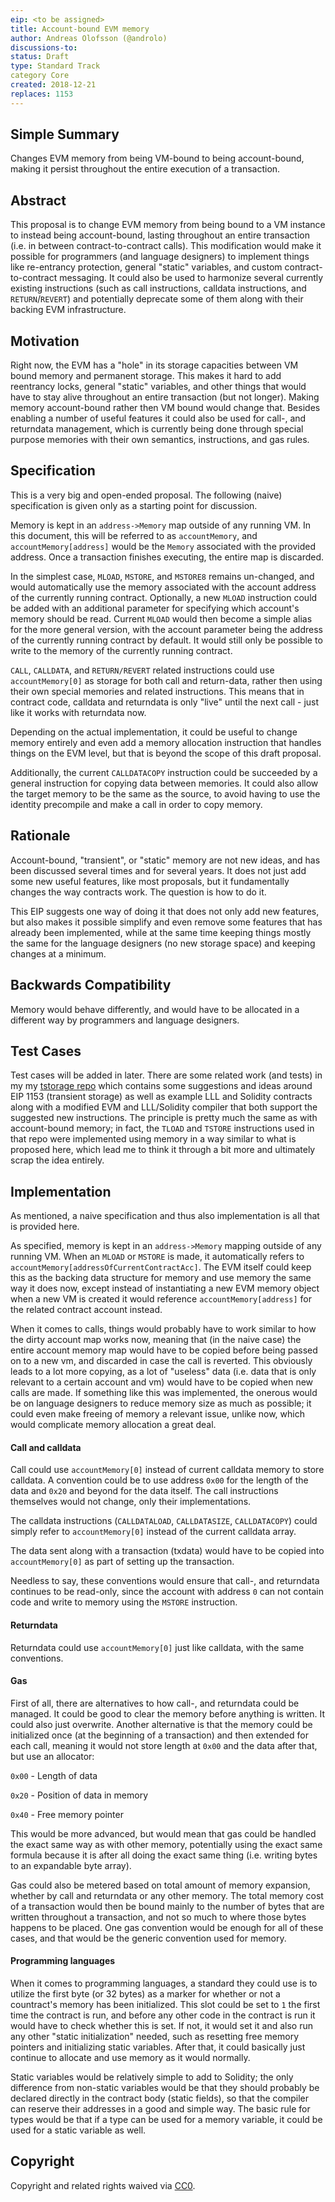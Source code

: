 ```yaml
---
eip: <to be assigned>
title: Account-bound EVM memory
author: Andreas Olofsson (@androlo)
discussions-to: 
status: Draft
type: Standard Track
category Core
created: 2018-12-21
replaces: 1153
---
```


## Simple Summary
Changes EVM memory from being VM-bound to being account-bound, making it persist throughout the entire execution of a transaction.

## Abstract
This proposal is to change EVM memory from being bound to a VM instance to instead being account-bound, lasting throughout an entire transaction (i.e. in between contract-to-contract calls). This modification would make it possible for programmers (and language designers) to implement things like re-entrancy protection, general "static" variables, and custom contract-to-contract messaging. It could also be used to harmonize several currently existing instructions (such as call instructions, calldata instructions, and `RETURN`/`REVERT`) and potentially deprecate some of them along with their backing EVM infrastructure.

## Motivation

Right now, the EVM has a "hole" in its storage capacities between VM bound memory and permanent storage. This makes it hard to add reentrancy locks, general "static" variables, and other things that would have to stay alive throughout an entire transaction (but not longer). Making memory account-bound rather then VM bound would change that. Besides enabling a number of useful features it could also be used for call-, and returndata management, which is currently being done through special purpose memories with their own semantics, instructions, and gas rules.

## Specification

This is a very big and open-ended proposal. The following (naive) specification is given only as a starting point for discussion.

Memory is kept in an `address->Memory` map outside of any running VM. In this document, this will be referred to as `accountMemory`, and `accountMemory[address]` would be the `Memory` associated with the provided address. Once a transaction finishes executing, the entire map is discarded.

In the simplest case, `MLOAD`, `MSTORE`, and `MSTORE8` remains un-changed, and would automatically use the memory associated with the account address of the currently running contract. Optionally, a new `MLOAD` instruction could be added with an additional parameter for specifying which account's memory should be read. Current `MLOAD` would then become a simple alias for the more general version, with the account parameter being the address of the currently running contract by default. It would still only be possible to write to the memory of the currently running contract.

`CALL`, `CALLDATA`, and `RETURN/REVERT` related instructions could use `accountMemory[0]` as storage for both call and return-data, rather then using their own special memories and related instructions. This means that in contract code, calldata and returndata is only "live" until the next call - just like it works with returndata now.

Depending on the actual implementation, it could be useful to change memory entirely and even add a memory allocation instruction that handles things on the EVM level, but that is beyond the scope of this draft proposal.

Additionally, the current `CALLDATACOPY` instruction could be succeeded by a general instruction for copying data between memories. It could also allow the target memory to be the same as the source, to avoid having to use the identity precompile and make a call in order to copy memory.

## Rationale

Account-bound, "transient", or "static" memory are not new ideas, and has been discussed several times and for several years. It does not just add some new useful features, like most proposals, but it fundamentally changes the way contracts work. The question is how to do it. 

This EIP suggests one way of doing it that does not only add new features, but also makes it possible simplify and even remove some features that has already been implemented, while at the same time keeping things mostly the same for the language designers (no new storage space) and keeping changes at a minimum.

## Backwards Compatibility

Memory would behave differently, and would have to be allocated in a different way by programmers and language designers.

## Test Cases

Test cases will be added in later. There are some related work (and tests) in my my [tstorage repo](https://github.com/androlo/tstorage) which contains some suggestions and ideas around EIP 1153 (transient storage) as well as example LLL and Solidity contracts along with a modified EVM and LLL/Solidity compiler that both support the suggested new instructions. The principle is pretty much the same as with account-bound memory; in fact, the `TLOAD` and `TSTORE` instructions used in that repo were implemented using memory in a way similar to what is proposed here, which lead me to think it through a bit more and ultimately scrap the idea entirely.

## Implementation

As mentioned, a naive specification and thus also implementation is all that is
provided here.

As specified, memory is kept in an `address->Memory` mapping outside of any running VM. When an `MLOAD` or `MSTORE` is made, it automatically refers to `accountMemory[addressOfCurrentContractAcc]`. The EVM itself could keep this as the backing data structure for memory and use memory the same way it does now, except instead of instantiating a new EVM memory object when a new VM is created it would reference `accountMemory[address]` for the related contract account instead.

When it comes to calls, things would probably have to work similar to how the dirty account map works now, meaning that (in the naive case) the entire account memory map would have to be copied before being passed on to a new vm, and discarded in case the call is reverted. This obviously leads to a lot more copying, as a lot of "useless" data (i.e. data that is only relevant to a certain account and vm) would have to be copied when new calls are made. If something like this was implemented, the onerous would be on language designers to reduce memory size as much as possible; it could even make freeing of memory a relevant issue, unlike now, which would complicate memory allocation a great deal.

#### Call and calldata

Call could use `accountMemory[0]` instead of current calldata memory to store calldata. A convention could be to use address `0x00` for the length of the data and `0x20` and beyond for the data itself. The call instructions themselves would not change, only their implementations.

The calldata instructions (`CALLDATALOAD`, `CALLDATASIZE`, `CALLDATACOPY`) could simply refer to `accountMemory[0]` instead of the current calldata array.

The data sent along with a transaction (txdata) would have to be copied into `accountMemory[0]` as part of setting up the transaction.

Needless to say, these conventions would ensure that call-, and returndata continues to be read-only, since the account with address `0` can not contain code and write to memory using the `MSTORE` instruction.

#### Returndata

Returndata could use `accountMemory[0]` just like calldata, with the same conventions.

#### Gas

First of all, there are alternatives to how call-, and returndata could be managed. It could be good to clear the memory before anything is written. It could also just overwrite. Another alternative is that the memory could be initialized once (at the beginning of a transaction) and then extended for each call, meaning it would not store length at `0x00` and the data after that, but use an allocator:

`0x00` - Length of data

`0x20` - Position of data in memory

`0x40` - Free memory pointer

This would be more advanced, but would mean that gas could be handled the exact same way as with other memory, potentially using the exact same formula because it is after all doing the exact same thing (i.e. writing bytes to an expandable byte array).

Gas could also be metered based on total amount of memory expansion, whether by call and returndata or any other memory. The total memory cost of a transaction would then be bound mainly to the number of bytes that are written throughout a transaction, and not so much to where those bytes happens to be placed. One gas convention would be enough for all of these cases, and that would be the generic convention used for memory.

#### Programming languages

When it comes to programming languages, a standard they could use is to utilize the first byte (or 32 bytes) as a marker for whether or not a countract's memory has been initialized. This slot could be set to `1` the first time the contract is run, and before any other code in the contract is run it would have to check whether this is set. If not, it would set it and also run any other "static initialization" needed, such as resetting free memory pointers and initializing static variables. After that, it could basically just continue to allocate and use memory as it would normally.

Static variables would be relatively simple to add to Solidity; the only difference from non-static variables would be that they should probably be declared directly in the contract body (static fields), so that the compiler can reserve their addresses in a good and simple way. The basic rule for types would be that if a type can be used for a memory variable, it could be used for a static variable as well.

## Copyright
Copyright and related rights waived via [CC0](https://creativecommons.org/publicdomain/zero/1.0/).
